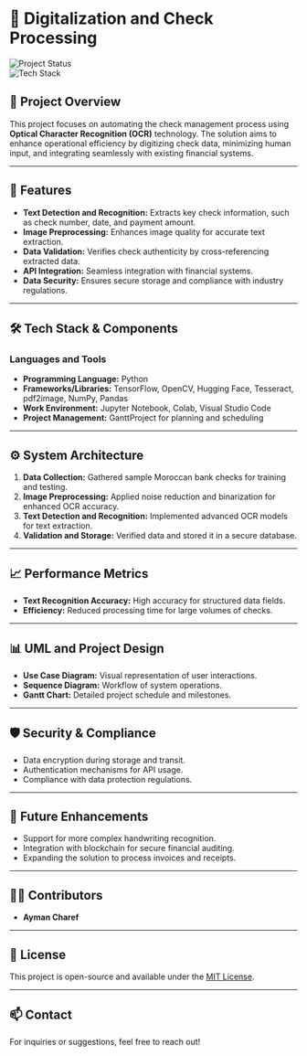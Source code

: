 # 🏦 Digitalization and Check Processing

![Project Status](https://img.shields.io/badge/Status-Completed-green)  
![Tech Stack](https://img.shields.io/badge/Tech-AI%20%7C%20OCR%20%7C%20Automation-blue)

## 📖 Project Overview

This project focuses on automating the check management process using **Optical Character Recognition (OCR)** technology. The solution aims to enhance operational efficiency by digitizing check data, minimizing human input, and integrating seamlessly with existing financial systems.

---

## 🚀 Features

- **Text Detection and Recognition:** Extracts key check information, such as check number, date, and payment amount.
- **Image Preprocessing:** Enhances image quality for accurate text extraction.
- **Data Validation:** Verifies check authenticity by cross-referencing extracted data.
- **API Integration:** Seamless integration with financial systems.
- **Data Security:** Ensures secure storage and compliance with industry regulations.

---

## 🛠️ Tech Stack & Components

### **Languages and Tools**
- **Programming Language:** Python
- **Frameworks/Libraries:** TensorFlow, OpenCV, Hugging Face, Tesseract, pdf2image, NumPy, Pandas
- **Work Environment:** Jupyter Notebook, Colab, Visual Studio Code
- **Project Management:** GanttProject for planning and scheduling

---

## ⚙️ System Architecture

1. **Data Collection:** Gathered sample Moroccan bank checks for training and testing.
2. **Image Preprocessing:** Applied noise reduction and binarization for enhanced OCR accuracy.
3. **Text Detection and Recognition:** Implemented advanced OCR models for text extraction.
4. **Validation and Storage:** Verified data and stored it in a secure database.

---

## 📈 Performance Metrics

- **Text Recognition Accuracy:** High accuracy for structured data fields.
- **Efficiency:** Reduced processing time for large volumes of checks.

---

## 📊 UML and Project Design

- **Use Case Diagram:** Visual representation of user interactions.
- **Sequence Diagram:** Workflow of system operations.
- **Gantt Chart:** Detailed project schedule and milestones.

---

## 🛡️ Security & Compliance

- Data encryption during storage and transit.
- Authentication mechanisms for API usage.
- Compliance with data protection regulations.

---

## 📝 Future Enhancements

- Support for more complex handwriting recognition.
- Integration with blockchain for secure financial auditing.
- Expanding the solution to process invoices and receipts.

---

## 👨‍💻 Contributors

- **Ayman Charef**

---

## 📜 License

This project is open-source and available under the [MIT License](LICENSE).

---

## 📫 Contact

For inquiries or suggestions, feel free to reach out!
